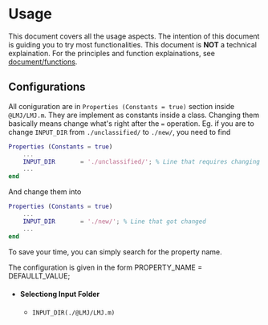 # Usage

This document covers all the usage aspects. 
The intention of this document is guiding you to try most functionalities. 
This document is **NOT** a technical explaination. For the principles and function explainations, see [document/functions](./document/functions.md).

## Configurations
All coniguration are in `Properties (Constants = true)` section inside `@LMJ/LMJ.m`. They are implement as constants inside a class. Changing them basically means change what's right after the `=` operation. Eg. if you are to change `INPUT_DIR` from `./unclassified/` to `./new/`, you need to find
````matlab
Properties (Constants = true)
    ...
    INPUT_DIR       = './unclassified/'; % Line that requires changing
    ...
end
````
And change them into 
````matlab
Properties (Constants = true)
    ...
    INPUT_DIR       = './new/'; % Line that got changed
    ...
end
````
To save your time, you can simply search for the property name. 

The configuration is given in the form 
    PROPERTY_NAME = DEFAULLT_VALUE;
    
* #### Selectiong Input Folder
    *  `INPUT_DIR(./@LMJ/LMJ.m)`